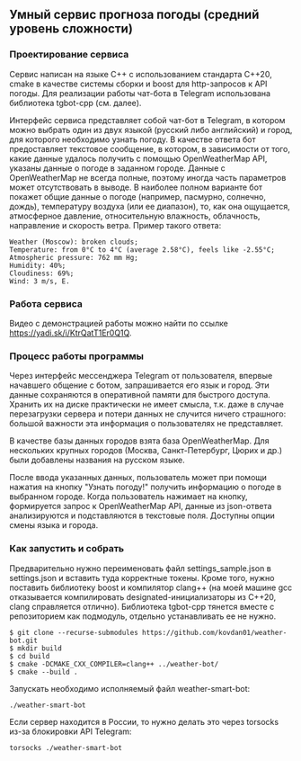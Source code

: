 ## Умный сервис прогноза погоды (средний уровень сложности)

### Проектирование сервиса

Сервис написан на языке C++ с использованием стандарта C++20, cmake в качестве системы сборки и boost для http-запросов к API погоды. Для реализации работы чат-бота в Telegram использована библиотека tgbot-cpp (см. далее).

Интерфейс сервиса представляет собой чат-бот в Telegram, в котором можно выбрать один из двух языкой (русский либо английский) и город, для которого необходимо узнать погоду. В качестве ответа бот предоставляет текстовое сообщение, в котором, в зависимости от того, какие данные удалось получить с помощью OpenWeatherMap API, указаны данные о погоде в заданном городе. Данные с OpenWeatherMap не всегда полные, поэтому иногда часть параметров может отсутствовать в выводе. В наиболее полном варианте бот покажет общие данные о погоде (например, пасмурно, солнечно, дождь), температуру воздуха (или ее диапазон), то, как она ощущается, атмосферное давление, относительную влажность, облачность, направление и скорость ветра. Пример такого ответа:

```
Weather (Moscow): broken clouds;
Temperature: from 0°C to 4°C (average 2.58°C), feels like -2.55°C;
Atmospheric pressure: 762 mm Hg;
Humidity: 40%;
Cloudiness: 69%;
Wind: 3 m/s, E.
```

### Работа сервиса

Видео с демонстрацией работы можно найти по ссылке https://yadi.sk/i/KtrQatT1Er0Q1Q.

### Процесс работы программы

Через интерфейс мессенджера Telegram от пользователя, впервые начавшего общение с ботом, запрашивается его язык и город. Эти данные сохраняются в оперативной памяти для быстрого доступа. Хранить их на диске практически не имеет смысла, т.к. даже в случае перезагрузки сервера и потери данных не случится ничего страшного: большой важности эта информация о пользователях не представляет.

В качестве базы данных городов взята база OpenWeatherMap. Для нескольких крупных городов (Москва, Санкт-Петербург, Цюрих и др.) были добавлены названия на русском языке.

После ввода указанных данных, пользователь может при помощи нажатия на кнопку "Узнать погоду!" получить информацию о погоде в выбранном городе. Когда пользователь нажимает на кнопку, формируется запрос к OpenWeatherMap API, данные из json-ответа анализируются и подставляются в текстовые поля. Доступны опции смены языка и города.

### Как запустить и собрать

Предварительно нужно переименовать файл settings_sample.json в settings.json и вставить туда корректные токены. Кроме того, нужно поставить библиотеку boost и компилятор clang++ (на моей машине gcc отказывается компилировать designated-инициализаторы из C++20, clang справляется отлично). Библиотека tgbot-cpp тянется вместе с репозиторием как подмодуль, отдельно устанавливать ее не нужно.

```
$ git clone --recurse-submodules https://github.com/kovdan01/weather-bot.git
$ mkdir build
$ cd build
$ cmake -DCMAKE_CXX_COMPILER=clang++ ../weather-bot/
$ cmake --build .
```

Запускать необходимо исполняемый файл weather-smart-bot:

```
./weather-smart-bot
```

Если сервер находится в России, то нужно делать это через torsocks из-за блокировки API Telegram:

```
torsocks ./weather-smart-bot
```
